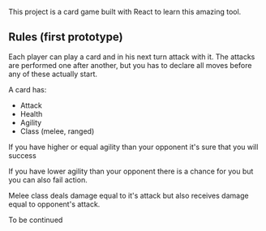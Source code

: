 This project is a card game built with React to learn this amazing tool.


## Rules (first prototype)

Each player can play a card and in his next turn attack with it. The attacks are performed one after another, but you has to declare all moves before any of these actually start.

A card has:
* Attack
* Health
* Agility
* Class (melee, ranged)

If you have higher or equal agility than your opponent it's sure that you will success

If you have lower agility than your opponent there is a chance for you but you can also fail action.

Melee class deals damage equal to it's attack but also receives damage equal to opponent's attack.

To be continued 
